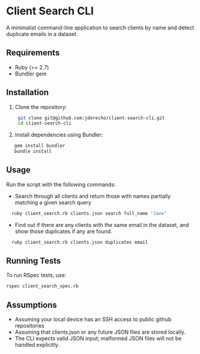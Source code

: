 # Client Search CLI

A minimalist command-line application to search clients by name and detect duplicate emails in a dataset.

## Requirements
- Ruby (>= 2.7)
- Bundler gem

## Installation
1. Clone the repository:
   ```sh
    git clone git@github.com:jderecho/client-search-cli.git
    cd client-search-cli
   ```

2. Install dependencies using Bundler:
```sh
   gem install bundler
   bundle install
```

## Usage
Run the script with the following commands:

- Search through all clients and return those with names partially matching a given search query
```sh
  ruby client_search.rb clients.json search full_name "Jane"
```

- Find out if there are any clients with the same email in the dataset, and show those duplicates if any are found.
```sh
  ruby client_search.rb clients.json duplicates email
```

## Running Tests
To run RSpec tests, use:
```sh
rspec client_search_spec.rb
```

## Assumptions
- Assuming your local device has an SSH access to public github repositories
- Assuming that clients.json or any future JSON files are stored locally.
- The CLI expects valid JSON input; malformed JSON files will not be handled explicitly.